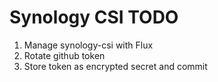 # Synology CSI TODO

1. Manage synology-csi with Flux
2. Rotate github token
3. Store token as encrypted secret and commit